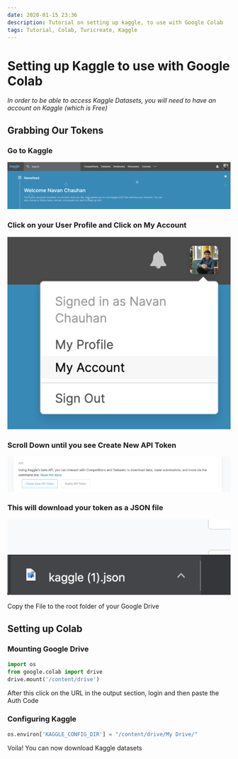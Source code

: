 ```yaml
---
date: 2020-01-15 23:36
description: Tutorial on setting up kaggle, to use with Google Colab
tags: Tutorial, Colab, Turicreate, Kaggle
---
```


# Setting up Kaggle to use with Google Colab

*In order to be able to access Kaggle Datasets, you will need to have an account on Kaggle (which is Free)*

## Grabbing Our Tokens

### Go to Kaggle


!["Homepage"](/assets/posts/kaggle-colab/ss1.png)

### Click on your User Profile and Click on My Account

!["Account"](/assets/posts/kaggle-colab/ss2.png)

### Scroll Down until you see Create New API Token

![](/assets/posts/kaggle-colab/ss3.png)

### This will download your token as a JSON file

![](/assets/posts/kaggle-colab/ss4.png)

Copy the File to the root folder of your Google Drive


## Setting up Colab

### Mounting Google Drive

```python
import os
from google.colab import drive
drive.mount('/content/drive')
```

After this click on the URL in the output section, login and then paste the Auth Code

### Configuring Kaggle

```python
os.environ['KAGGLE_CONFIG_DIR'] = "/content/drive/My Drive/"
```

Voila! You can now download Kaggle datasets
